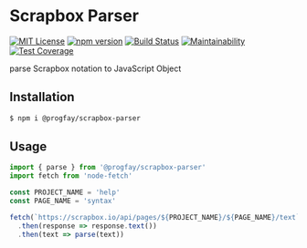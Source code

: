 # Scrapbox Parser

[![MIT License](http://img.shields.io/badge/license-MIT-blue.svg?style=for-the-badge&color=AC1500&labelColor=222222)](LICENSE)
[![npm version](https://img.shields.io/npm/v/@progfay/scrapbox-parser?style=for-the-badge&message=NPM&color=CB3837&logo=NPM&labelColor=222222&label=npm)](https://www.npmjs.com/package/@progfay/scrapbox-parser)
[![Build Status](https://img.shields.io/travis/progfay/scrapbox-parser?style=for-the-badge&message=Travis+CI&color=3EAAAF&logo=Travis+CI&labelColor=222222&logoColor=FFFFFF)](https://travis-ci.org/progfay/scrapbox-parser)
[![Maintainability](https://img.shields.io/codeclimate/maintainability/progfay/scrapbox-parser?style=for-the-badge&message=Code+Climate&labelColor=222222&logo=Code+Climate&logoColor=FFFFFF)](https://codeclimate.com/github/progfay/scrapbox-parser/maintainability)
[![Test Coverage](https://img.shields.io/codeclimate/coverage/progfay/scrapbox-parser?style=for-the-badge&message=Code+Climate&labelColor=222222&logo=Code+Climate&logoColor=FFFFFF)](https://codeclimate.com/github/progfay/scrapbox-parser/coverage)

parse Scrapbox notation to JavaScript Object

## Installation

```sh
$ npm i @progfay/scrapbox-parser
```

## Usage

```js
import { parse } from '@progfay/scrapbox-parser'
import fetch from 'node-fetch'

const PROJECT_NAME = 'help'
const PAGE_NAME = 'syntax'

fetch(`https://scrapbox.io/api/pages/${PROJECT_NAME}/${PAGE_NAME}/text`)
  .then(response => response.text())
  .then(text => parse(text))
```
